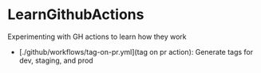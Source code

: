 # LearnGithubActions

Experimenting with GH actions to learn how they work

- [./github/workflows/tag-on-pr.yml](tag on pr action): Generate tags for dev, staging, and prod
